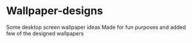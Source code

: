 # Wallpaper-designs
Some desktop screen wallpaper ideas 
Made for fun purposes and added few of the designed wallpapers

